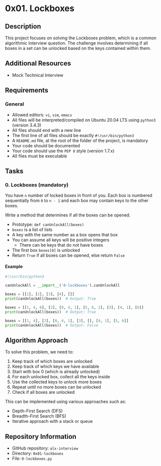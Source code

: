 # 0x01. Lockboxes

## Description
This project focuses on solving the Lockboxes problem, which is a common algorithmic interview question. The challenge involves determining if all boxes in a set can be unlocked based on the keys contained within them.

## Additional Resources
* Mock Technical Interview

## Requirements
### General
* Allowed editors: `vi`, `vim`, `emacs`
* All files will be interpreted/compiled on Ubuntu 20.04 LTS using `python3` (version 3.4.3)
* All files should end with a new line
* The first line of all files should be exactly `#!/usr/bin/python3`
* A `README.md` file, at the root of the folder of the project, is mandatory
* Your code should be documented
* Your code should use the `PEP 8` style (version 1.7.x)
* All files must be executable

## Tasks

### 0. Lockboxes (mandatory)

You have `n` number of locked boxes in front of you. Each box is numbered sequentially from `0` to `n - 1` and each box may contain keys to the other boxes.

Write a method that determines if all the boxes can be opened.

* Prototype: `def canUnlockAll(boxes)`
* `boxes` is a list of lists
* A key with the same number as a box opens that box
* You can assume all keys will be positive integers
  * There can be keys that do not have boxes
* The first box `boxes[0]` is unlocked
* Return `True` if all boxes can be opened, else return `False`

#### Example

```python
#!/usr/bin/python3

canUnlockAll = __import__('0-lockboxes').canUnlockAll

boxes = [[1], [2], [3], [4], []]
print(canUnlockAll(boxes))  # Output: True

boxes = [[1, 4, 6], [2], [0, 4, 1], [5, 6, 2], [3], [4, 1], [6]]
print(canUnlockAll(boxes))  # Output: True

boxes = [[1, 4], [2], [0, 4, 1], [3], [], [4, 1], [5, 6]]
print(canUnlockAll(boxes))  # Output: False
```

## Algorithm Approach

To solve this problem, we need to:
1. Keep track of which boxes are unlocked
2. Keep track of which keys we have available
3. Start with box 0 (which is already unlocked)
4. For each unlocked box, collect all the keys inside
5. Use the collected keys to unlock more boxes
6. Repeat until no more boxes can be unlocked
7. Check if all boxes are unlocked

This can be implemented using various approaches such as:
- Depth-First Search (DFS)
- Breadth-First Search (BFS)
- Iterative approach with a stack or queue

## Repository Information
* GitHub repository: `alx-interview`
* Directory: `0x01-lockboxes`
* File: `0-lockboxes.py`
